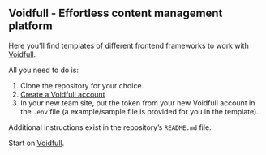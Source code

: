 ## Voidfull - Effortless content management platform

Here you'll find templates of different frontend frameworks to work with [Voidfull](https://voidfull.com).

All you need to do is:

1. Clone the repository for your choice.
2. [Create a Voidfull account](https://voidfull.com)
3. In your new team site, put the token from your new Voidfull account in the `.env` file (a example/sample file is provided for you in the template).

Additional instructions exist in the repository’s `README.md` file.

Start on [Voidfull](https://voidfull.com).
